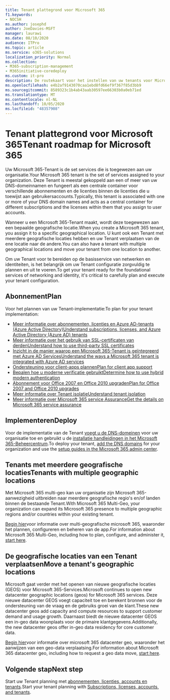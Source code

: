 ```yaml
---
title: Tenant plattegrond voor Microsoft 365
f1.keywords:
- NOCSH
ms.author: josephd
author: JoeDavies-MSFT
manager: laurawi
ms.date: 08/10/2020
audience: ITPro
ms.topic: article
ms.service: o365-solutions
localization_priority: Normal
ms.collection:
- M365-subscription-management
- M365initiative-coredeploy
ms.custom: it-pro
description: De routekaart voor het instellen van uw tenants voor Microsoft 365.
ms.openlocfilehash: e4b2af9143070caa1ebd8fd66ef9f367f85d3bb9
ms.sourcegitcommit: 8589323c1b4ab43aab30597ee66303b0a0eb71ed
ms.translationtype: MT
ms.contentlocale: nl-NL
ms.lasthandoff: 10/05/2020
ms.locfileid: "48357908"
---
```

# <a name="tenant-roadmap-for-microsoft-365"></a><span data-ttu-id="cc327-103">Tenant plattegrond voor Microsoft 365</span><span class="sxs-lookup"><span data-stu-id="cc327-103">Tenant roadmap for Microsoft 365</span></span>

<span data-ttu-id="cc327-104">Uw Microsoft 365-Tenant is de set services die is toegewezen aan uw organisatie.</span><span class="sxs-lookup"><span data-stu-id="cc327-104">Your Microsoft 365 tenant is the set of services assigned to your organization.</span></span> <span data-ttu-id="cc327-105">Deze Tenant is meestal gekoppeld aan een of meer van uw DNS-domeinnamen en fungeert als een centrale container voor verschillende abonnementen en de licenties binnen de licenties die u toewijst aan gebruikersaccounts.</span><span class="sxs-lookup"><span data-stu-id="cc327-105">Typically, this tenant is associated with one or more of your DNS domain names and acts as a central container for different subscriptions and the licenses within them that you assign to user accounts.</span></span>

<span data-ttu-id="cc327-106">Wanneer u een Microsoft 365-Tenant maakt, wordt deze toegewezen aan een bepaalde geografische locatie.</span><span class="sxs-lookup"><span data-stu-id="cc327-106">When you create a Microsoft 365 tenant, you assign it to a specific geographical location.</span></span> <span data-ttu-id="cc327-107">U kunt ook een Tenant met meerdere geografische locaties hebben en uw Tenant verplaatsen van de ene locatie naar de andere.</span><span class="sxs-lookup"><span data-stu-id="cc327-107">You can also have a tenant with multiple geographical locations and move your tenant from one location to another.</span></span>

<span data-ttu-id="cc327-108">Om uw Tenant voor te bereiden op de basisservice van netwerken en identiteiten, is het belangrijk om uw Tenant configuratie zorgvuldig te plannen en uit te voeren.</span><span class="sxs-lookup"><span data-stu-id="cc327-108">To get your tenant ready for the foundational services of networking and identity, it's critical to carefully plan and execute your tenant configuration.</span></span>

## <a name="plan"></a><span data-ttu-id="cc327-109">Abonnement</span><span class="sxs-lookup"><span data-stu-id="cc327-109">Plan</span></span>

<span data-ttu-id="cc327-110">Voor het plannen van uw Tenant-implementatie:</span><span class="sxs-lookup"><span data-stu-id="cc327-110">To plan for your tenant implementation:</span></span>

- [<span data-ttu-id="cc327-111">Meer informatie over abonnementen, licenties en Azure AD-tenants (Azure Active Directory)</span><span class="sxs-lookup"><span data-stu-id="cc327-111">Understand subscriptions, licenses, and Azure Active Directory (Azure AD) tenants</span></span>](subscriptions-licenses-accounts-and-tenants-for-microsoft-cloud-offerings.md)
- [<span data-ttu-id="cc327-112">Meer informatie over het gebruik van SSL-certificaten van derden</span><span class="sxs-lookup"><span data-stu-id="cc327-112">Understand how to use third-party SSL certificates</span></span>](plan-for-third-party-ssl-certificates.md)
- [<span data-ttu-id="cc327-113">Inzicht in de manier waarop een Microsoft 365-Tenant is geïntegreerd met Azure AD Services</span><span class="sxs-lookup"><span data-stu-id="cc327-113">Understand the ways a Microsoft 365 tenant is integrated with Azure AD services</span></span>](integrated-apps-and-azure-ads.md)
- [<span data-ttu-id="cc327-114">Ondersteuning voor client-apps plannen</span><span class="sxs-lookup"><span data-stu-id="cc327-114">Plan for client app support</span></span>](microsoft-365-client-support-certificate-based-authentication.md)
- [<span data-ttu-id="cc327-115">Bepalen hoe u moderne verificatie gebruikt</span><span class="sxs-lookup"><span data-stu-id="cc327-115">Determine how to use hybrid modern authentication</span></span>](hybrid-modern-auth-overview.md)
- [<span data-ttu-id="cc327-116">Abonnement voor Office 2007 en Office 2010 upgraden</span><span class="sxs-lookup"><span data-stu-id="cc327-116">Plan for Office 2007 and Office 2010 upgrades</span></span>](plan-upgrade-previous-versions-office.md)
- [<span data-ttu-id="cc327-117">Meer informatie over Tenant isolatie</span><span class="sxs-lookup"><span data-stu-id="cc327-117">Understand tenant isolation</span></span>](microsoft-365-tenant-isolation-overview.md)
- [<span data-ttu-id="cc327-118">Meer informatie over Microsoft 365 service Assurance</span><span class="sxs-lookup"><span data-stu-id="cc327-118">Get the details on Microsoft 365 service assurance</span></span>](https://docs.microsoft.com/microsoft-365/compliance/service-assurance)

## <a name="deploy"></a><span data-ttu-id="cc327-119">Implementeren</span><span class="sxs-lookup"><span data-stu-id="cc327-119">Deploy</span></span>

<span data-ttu-id="cc327-120">Voor de implementatie van de Tenant [voegt u de DNS-domeinen](https://docs.microsoft.com/microsoft-365/admin/setup/add-domain) voor uw organisatie toe en gebruikt u de [installatie handleidingen in het Microsoft 365-Beheercentrum](setup-guides-for-microsoft-365.md).</span><span class="sxs-lookup"><span data-stu-id="cc327-120">To deploy your tenant, [add the DNS domains](https://docs.microsoft.com/microsoft-365/admin/setup/add-domain) for your organization and use the [setup guides in the Microsoft 365 admin center](setup-guides-for-microsoft-365.md).</span></span>

## <a name="tenants-with-multiple-geographic-locations"></a><span data-ttu-id="cc327-121">Tenants met meerdere geografische locaties</span><span class="sxs-lookup"><span data-stu-id="cc327-121">Tenants with multiple geographic locations</span></span>

<span data-ttu-id="cc327-122">Met Microsoft 365 multi-geo kan uw organisatie zijn Microsoft 365-aanwezigheid uitbreiden naar meerdere geografische regio's en/of landen binnen de bestaande Tenant.</span><span class="sxs-lookup"><span data-stu-id="cc327-122">With Microsoft 365 Multi-Geo, your organization can expand its Microsoft 365 presence to multiple geographic regions and/or countries within your existing tenant.</span></span>

<span data-ttu-id="cc327-123">[Begin hier](microsoft-365-multi-geo.md)voor informatie over multi-geografische microsoft 365, waaronder het plannen, configureren en beheren van de app.</span><span class="sxs-lookup"><span data-stu-id="cc327-123">For information about Microsoft 365 Multi-Geo, including how to plan, configure, and administer it, [start here](microsoft-365-multi-geo.md).</span></span>

## <a name="move-a-tenants-geographic-locations"></a><span data-ttu-id="cc327-124">De geografische locaties van een Tenant verplaatsen</span><span class="sxs-lookup"><span data-stu-id="cc327-124">Move a tenant's geographic locations</span></span>

<span data-ttu-id="cc327-125">Microsoft gaat verder met het openen van nieuwe geografische locaties (GEOS) voor Microsoft 365-Services.</span><span class="sxs-lookup"><span data-stu-id="cc327-125">Microsoft continues to open new datacenter geographic locations (geos) for Microsoft 365 services.</span></span> <span data-ttu-id="cc327-126">Deze nieuwe datacenter GEOS voegt capaciteit toe en berekent bronnen voor de ondersteuning van de vraag en de gebruiks groei van de klant.</span><span class="sxs-lookup"><span data-stu-id="cc327-126">These new datacenter geos add capacity and compute resources to support customer demand and usage growth.</span></span> <span data-ttu-id="cc327-127">Daarnaast biedt de nieuwe datacenter GEOS een in-geo data woonplaats voor de primaire klantgegevens.</span><span class="sxs-lookup"><span data-stu-id="cc327-127">Additionally, the new datacenter geos offer in-geo data residency for core customer data.</span></span>

<span data-ttu-id="cc327-128">[Begin hier](moving-data-to-new-datacenter-geos.md)voor informatie over microsoft 365 datacenter geo, waaronder het aanwijzen van een geo-data verplaatsing.</span><span class="sxs-lookup"><span data-stu-id="cc327-128">For information about Microsoft 365 datacenter geo, including how to request a geo data move, [start here](moving-data-to-new-datacenter-geos.md).</span></span>

## <a name="next-step"></a><span data-ttu-id="cc327-129">Volgende stap</span><span class="sxs-lookup"><span data-stu-id="cc327-129">Next step</span></span>

<span data-ttu-id="cc327-130">Start uw Tenant planning met [abonnementen, licenties, accounts en tenants](subscriptions-licenses-accounts-and-tenants-for-microsoft-cloud-offerings.md).</span><span class="sxs-lookup"><span data-stu-id="cc327-130">Start your tenant planning with [Subscriptions, licenses, accounts, and tenants](subscriptions-licenses-accounts-and-tenants-for-microsoft-cloud-offerings.md).</span></span>

